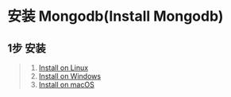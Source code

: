安装 Mongodb(Install Mongodb)
=========================

1步 安装
-------------------------
> 1. [Install on Linux](https://docs.mongodb.com/manual/administration/install-on-linux/)
> 2. [Install on Windows](https://docs.mongodb.com/manual/tutorial/install-mongodb-on-windows/)
> 3. [Install on macOS](https://docs.mongodb.com/manual/tutorial/install-mongodb-on-os-x/)
